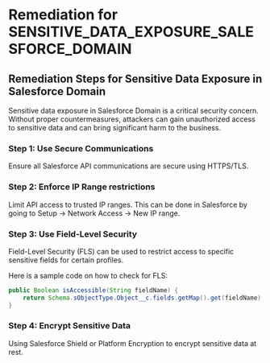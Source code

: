 # Remediation for SENSITIVE_DATA_EXPOSURE_SALESFORCE_DOMAIN

## Remediation Steps for Sensitive Data Exposure in Salesforce Domain  

Sensitive data exposure in Salesforce Domain is a critical security concern. Without proper countermeasures, attackers can gain unauthorized access to sensitive data and can bring significant harm to the business.

### Step 1: Use Secure Communications

Ensure all Salesforce API communications are secure using HTTPS/TLS.

### Step 2: Enforce IP Range restrictions

Limit API access to trusted IP ranges. This can be done in Salesforce by going to Setup -> Network Access -> New IP range.

### Step 3: Use Field-Level Security

Field-Level Security (FLS) can be used to restrict access to specific sensitive fields for certain profiles.

Here is a sample code on how to check for FLS:

```java
public Boolean isAccessible(String fieldName) {
    return Schema.sObjectType.Object__c.fields.getMap().get(fieldName).getDescribe().isAccessible();
}
```
### Step 4: Encrypt Sensitive Data

Using Salesforce Shield or Platform Encryption to encrypt sensitive data at rest.